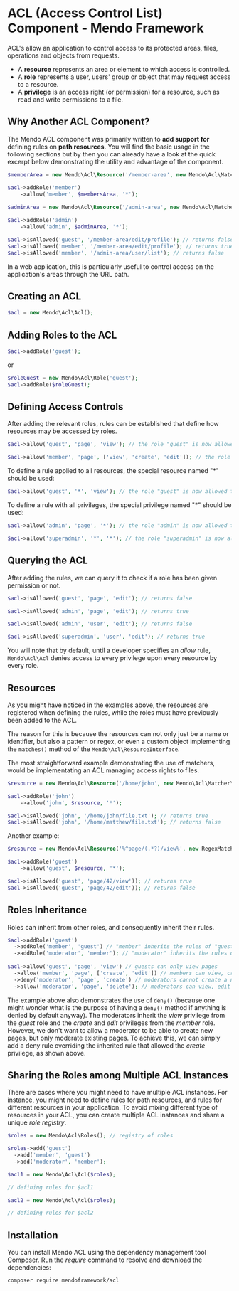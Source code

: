 # ACL (Access Control List) Component - Mendo Framework

ACL's allow an application to control access to its protected areas, files, operations and objects from requests.

* A **resource** represents an area or element to which access is controlled.
* A **role** represents a user, users' group or object that may request access to a resource.
* A **privilege** is an access right (or permission) for a resource, such as read and write permissions to a file.

## Why Another ACL Component?

The Mendo ACL component was primarily written to **add support for** defining rules on **path resources**.
You will find the basic usage in the following sections but by then you can already have a look at the quick excerpt below demonstrating the utility and advantage of the component.

```php
$memberArea = new Mendo\Acl\Resource('/member-area', new Mendo\Acl\Matcher\StartsWithMatcher());

$acl->addRole('member')
	->allow('member', $membersArea, '*');
    
$adminArea = new Mendo\Acl\Resource('/admin-area', new Mendo\Acl\Matcher\StartsWithMatcher());

$acl->addRole('admin')
	->allow('admin', $adminArea, '*');

$acl->isAllowed('guest', '/member-area/edit/profile'); // returns false
$acl->isAllowed('member', '/member-area/edit/profile'); // returns true
$acl->isAllowed('member', '/admin-area/user/list'); // returns false
```

In a web application, this is particularly useful to control access on the application's areas through the URL path.

## Creating an ACL

```php
$acl = new Mendo\Acl\Acl();
```

## Adding Roles to the ACL

```php
$acl->addRole('guest');
```

or

```php
$roleGuest = new Mendo\Acl\Role('guest');
$acl->addRole($roleGuest);
```

## Defining Access Controls

After adding the relevant roles, rules can be established that define how resources may be accessed by roles.

```php
$acl->allow('guest', 'page', 'view'); // the role "guest" is now allowed to "view" the "page" resource
```

```php
$acl->allow('member', 'page', ['view', 'create', 'edit']); // the role "member" is allowed to "view", "create" and "edit" the "page" resource
```

To define a rule applied to all resources, the special resource named "*" should be used:

```php
$acl->allow('guest', '*', 'view'); // the role "guest" is now allowed to "view" any resource
```

To define a rule with all privileges, the special privilege named "*" should be used:

```php
$acl->allow('admin', 'page', '*'); // the role "admin" is now allowed to access any privilege on the "page" resource
```

```php
$acl->allow('superadmin', '*', '*'); // the role "superadmin" is now allowed to access any privilege on any resource
```

## Querying the ACL

After adding the rules, we can query it to check if a role has been given permission or not.

```php
$acl->isAllowed('guest', 'page', 'edit'); // returns false

$acl->isAllowed('admin', 'page', 'edit'); // returns true

$acl->isAllowed('admin', 'user', 'edit'); // returns false

$acl->isAllowed('superadmin', 'user', 'edit'); // returns true
```

You will note that by default, until a developer specifies an *allow* rule, ```Mendo\Acl\Acl``` denies access to every privilege upon every resource by every role.

## Resources

As you might have noticed in the examples above, the resources are registered when defining the rules, while the roles must have previously been added to the ACL.

The reason for this is because the resources can not only just be a name or identifier, but also a pattern or regex, or even a custom object implementing the ```matches()``` method of the ```Mendo\Acl\ResourceInterface```.

The most straightforward example demonstrating the use of matchers, would be implementating an ACL managing access rights to files.

```php
$resource = new Mendo\Acl\Resource('/home/john', new Mendo\Acl\Matcher\StartsWithMatcher());

$acl->addRole('john')
	->allow('john', $resource, '*');

$acl->isAllowed('john', '/home/john/file.txt'); // returns true
$acl->isAllowed('john', '/home/matthew/file.txt'); // returns false
```

Another example:

```php
$resource = new Mendo\Acl\Resource('%^page/(.*?)/view%', new RegexMatcher());

$acl->addRole('guest')
	->allow('guest', $resource, '*');

$acl->isAllowed('guest', 'page/42/view')); // returns true
$acl->isAllowed('guest', 'page/42/edit')); // returns false
```

## Roles Inheritance

Roles can inherit from other roles, and consequently inherit their rules.

```php
$acl->addRole('guest')
  ->addRole('member', 'guest') // "member" inherits the rules of "guest"
  ->addRole('moderator', 'member'); // "moderator" inherits the rules of "member"
  
$acl->allow('guest', 'page', 'view') // guests can only view pages
  ->allow('member', 'page', ['create', 'edit']) // members can view, create and edit pages
  ->deny('moderator', 'page', 'create') // moderators cannot create a new page
  ->allow('moderator', 'page', 'delete'); // moderators can view, edit and delete pages
```

The example above also demonstrates the use of ```deny()``` (because one might wonder what is the purpose of having a ```deny()``` method if anything is denied by default anyway). The moderators inherit the *view* privilege from the *guest* role and the *create* and *edit* privileges from the *member* role. However, we don't want to allow a moderator to be able to create new pages, but only moderate existing pages. To achieve this, we can simply add a deny rule overriding the inherited rule that allowed the *create* privilege, as shown above.

## Sharing the Roles among Multiple ACL Instances

There are cases where you might need to have multiple ACL instances. For instance, you might need to define rules for path resources, and rules for different resources in your application. To avoid mixing different type of resources in your ACL, you can create multiple ACL instances and share a unique *role registry*.

```php
$roles = new Mendo\Acl\Roles(); // registry of roles

$roles->add('guest')
  ->add('member', 'guest')
  ->add('moderator', 'member');

$acl1 = new Mendo\Acl\Acl($roles);

// defining rules for $acl1

$acl2 = new Mendo\Acl\Acl($roles);

// defining rules for $acl2
```

## Installation

You can install Mendo ACL using the dependency management tool [Composer](https://getcomposer.org/).
Run the *require* command to resolve and download the dependencies:

```
composer require mendoframework/acl
```